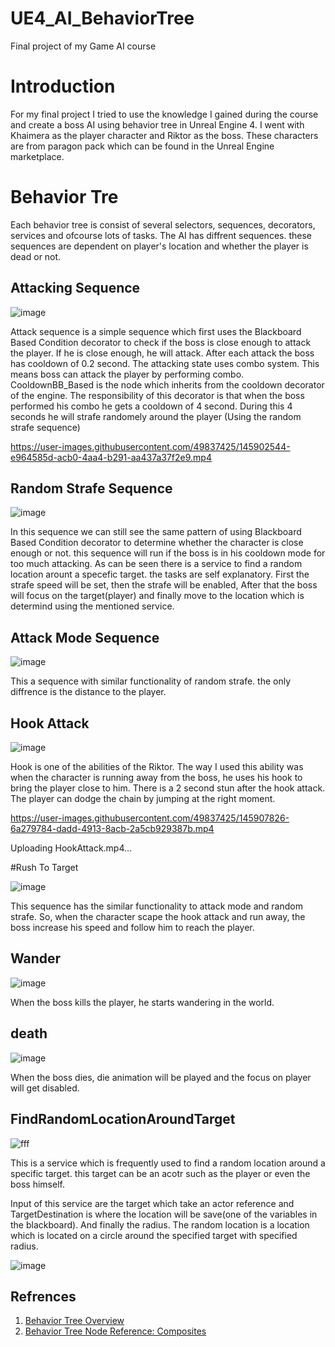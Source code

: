 # UE4_AI_BehaviorTree
Final project of my Game AI course


# Introduction
For my final project I tried to use the knowledge I gained during the course and create a boss AI using behavior tree in Unreal Engine 4. I went with Khaimera as the player character and Riktor as the boss. These characters are from paragon pack which can be found in the Unreal Engine marketplace. 

# Behavior Tre

Each behavior tree is consist of several selectors, sequences, decorators, services and ofcourse lots of tasks.
The AI has diffrent sequences. these sequences are dependent on player's location and whether the player is dead or not. 

## Attacking Sequence

![image](https://user-images.githubusercontent.com/49837425/145900015-ba471fcf-cecc-43f2-8752-40e00e2e96d0.png)

Attack sequence is a simple sequence which first uses the Blackboard Based Condition decorator to check if the boss is close enough to attack the player. If he is close enough, he will attack. After each attack the boss has cooldown of 0.2 second. The attacking state uses combo system. This means boss can attack the player by performing combo. CooldownBB_Based is the node which inherits from the cooldown decorator of the engine. The responsibility of this decorator is that when the boss performed his combo he gets a cooldown of 4 second. During this 4 seconds he will strafe randomely around the player (Using the random strafe sequence)

https://user-images.githubusercontent.com/49837425/145902544-e964585d-acb0-4aa4-b291-aa437a37f2e9.mp4

## Random Strafe Sequence
![image](https://user-images.githubusercontent.com/49837425/145903196-d23a8d34-293f-4f58-9af8-1117c379843f.png)


In this sequence we can still see the same pattern of using Blackboard Based Condition decorator to determine whether the character is close enough or not. this sequence will run if the boss is in his cooldown mode for too much attacking. As can be seen there is a service to find a random location arount a specefic target. the tasks are self explanatory. First the strafe speed will be set, then the strafe will be enabled, After that the boss will focus on the target(player) and finally move to the location which is determind using the mentioned service.

## Attack Mode Sequence
![image](https://user-images.githubusercontent.com/49837425/145904577-3b6ce449-de72-43c1-9e6b-e4fc8b510416.png)

This a sequence with similar functionality of random strafe. the only diffrence is the distance to the player.

## Hook Attack

![image](https://user-images.githubusercontent.com/49837425/145905564-cd9a0bf3-c2f3-4305-a84f-e1761d1fe56d.png)

Hook is one of the abilities of the Riktor. The way I used this ability was when the character is running away from the boss, he uses his hook to bring the player close to him. There is a 2 second stun after the hook attack. The player can dodge the chain by jumping at the right moment.



https://user-images.githubusercontent.com/49837425/145907826-6a279784-dadd-4913-8acb-2a5cb929387b.mp4



Uploading HookAttack.mp4…



#Rush To Target

![image](https://user-images.githubusercontent.com/49837425/145906323-c8021fbb-465d-4778-8d8e-9a011399cd03.png)

This sequence has the similar functionality to attack mode and random strafe. So, when the character scape the hook attack and run away, the boss increase his speed and follow him to reach the player.

## Wander

![image](https://user-images.githubusercontent.com/49837425/145906982-d8f7a20c-6146-45aa-8509-34f8a632e6ff.png)

When the boss kills the player, he starts wandering in the world.

## death

![image](https://user-images.githubusercontent.com/49837425/145907039-cf295272-c854-4c5e-83b4-cbc5a10b052e.png)

When the boss dies, die animation will be played and the focus on player will get disabled.


## FindRandomLocationAroundTarget
![fff](https://user-images.githubusercontent.com/49837425/145903603-5443acef-bbec-4b63-a8f8-fc0c5b535af5.png)

This is a service which is frequently used to find a random location around a specific target. this target can be an acotr such as the player or even the boss himself.

Input of this service are the target which take an actor reference and TargetDestination is where the location will be save(one of the variables in the blackboard). And finally the radius. The random location is a location which is located on a circle around the specified target with specified radius.

![image](https://user-images.githubusercontent.com/49837425/145903980-62dcba64-9506-47a3-83c1-6313565c465a.png)


## Refrences

1. [Behavior Tree Overview](https://docs.unrealengine.com/4.27/en-US/InteractiveExperiences/ArtificialIntelligence/BehaviorTrees/BehaviorTreesOverview/)
2. [Behavior Tree Node Reference: Composites](https://docs.unrealengine.com/4.27/en-US/InteractiveExperiences/ArtificialIntelligence/BehaviorTrees/BehaviorTreeNodeReference/BehaviorTreeNodeReferenceComposites/)
